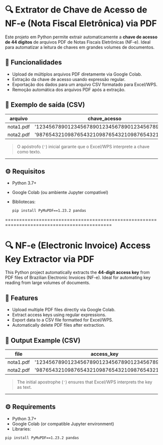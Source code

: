 # 🔍 Extrator de Chave de Acesso de NF-e (Nota Fiscal Eletrônica) via PDF

Este projeto em Python permite extrair automaticamente a **chave de acesso de 44 dígitos** de arquivos PDF de Notas Fiscais Eletrônicas (NF-e). Ideal para automatizar a leitura de chaves em grandes volumes de documentos.

## 📌 Funcionalidades

- Upload de múltiplos arquivos PDF diretamente via Google Colab.
- Extração da chave de acesso usando expressão regular.
- Exportação dos dados para um arquivo CSV formatado para Excel/WPS.
- Remoção automática dos arquivos PDF após a extração.

## 📁 Exemplo de saída (CSV)

| arquivo           | chave_acesso                   |
|-------------------|-------------------------------|
| nota1.pdf         | '12345678901234567890123456789012345678901234 |
| nota2.pdf         | '98765432109876543210987654321098765432109876 |

> O apóstrofo (`'`) inicial garante que o Excel/WPS interprete a chave como texto.

---

## ⚙️ Requisitos

- Python 3.7+
- Google Colab (ou ambiente Jupyter compatível)
- Bibliotecas:

      pip install PyMuPDF==1.23.2 pandas

============================================================================================
# 🔍 NF-e (Electronic Invoice) Access Key Extractor via PDF

This Python project automatically extracts the **44-digit access key** from PDF files of Brazilian Electronic Invoices (NF-e). Ideal for automating key reading from large volumes of documents.

## 📌 Features

- Upload multiple PDF files directly via Google Colab.
- Extract access keys using regular expressions.
- Export data to a CSV file formatted for Excel/WPS.
- Automatically delete PDF files after extraction.

## 📁 Output Example (CSV)

| file              | access_key                     |
|-------------------|-------------------------------|
| nota1.pdf         | '12345678901234567890123456789012345678901234 |
| nota2.pdf         | '98765432109876543210987654321098765432109876 |

> The initial apostrophe (`'`) ensures that Excel/WPS interprets the key as text.

---

## ⚙️ Requirements

- Python 3.7+
- Google Colab (or compatible Jupyter environment)
- Libraries:

```bash
pip install PyMuPDF==1.23.2 pandas
